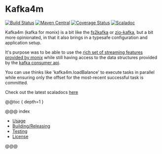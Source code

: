 Kafka4m
======
[![Build Status](https://travis-ci.org/aaronp/kafka4m.svg?branch=master)](https://travis-ci.org/aaronp/kafka4m)
[![Maven Central](https://maven-badges.herokuapp.com/maven-central/com.github.aaronp/kafka4m_2.13/badge.png)](https://maven-badges.herokuapp.com/maven-central/com.github.aaronp/kafka4m_2.13)
[![Coverage Status](https://coveralls.io/repos/github/aaronp/kafka4m/badge.svg?branch=master)](https://coveralls.io/github/aaronp/kafka4m?branch=master)
[![Scaladoc](https://javadoc-badge.appspot.com/com.github.aaronp/kafka4m_2.13.svg?label=scaladoc)](https://javadoc-badge.appspot.com/com.github.aaronp/kafka4m_2.13)


Kafka4m (kafka for monix) is a bit like the [fs2kafka](https://fd4s.github.io/fs2-kafka/) or [zio-kafka](https://github.com/zio/zio-kafka), but a bit more opinionated, in that it also brings in a typesafe configuration and application setup.

It's purpose was to be able to use the [rich set of streaming features provided by monix](https://monix.io/docs/3x/reactive/observable.html) while still having access to the data structures provided by the [kafka consumer api](https://kafka.apache.org/20/javadoc/org/apache/kafka/clients/consumer/Consumer.html).

You can use thinks like 'kafka4m.loadBalance' to execute tasks in parallel while ensuring only the offset for the most-recent successful task is committed.

Check out the latest scaladocs [here](https://aaronp.github.io/kafka4m/api/latest/kafka4m/index.html)

@@toc { depth=1 }

@@@ index

* [Usage](usage.md)
* [Building/Releasing](building.md)
* [Testing](testing.md)
* [License](license.md)

@@@

